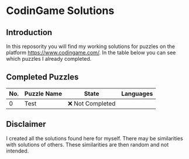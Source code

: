# CodinGame Solutions


## Introduction
In this reposority you will find my working solutions for puzzles on the platform https://www.codingame.com/. In the table below you can see which puzzles I already completed.


## Completed Puzzles
| No. | Puzzle Name                  | State                        | Languages                    |
|-----|------------------------------|------------------------------|------------------------------|
| 0   | Test                         | :x: Not Completed            |                              |


## Disclaimer
I created all the solutions found here for myself. There may be similarities with solutions of others. These similarities are then random and not intended.